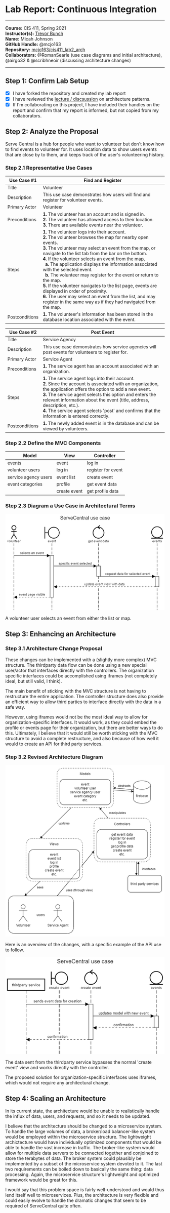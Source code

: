 # Lab Report: Continuous Integration

___
**Course:** CIS 411, Spring 2021  
**Instructor(s):** [Trevor Bunch](https://github.com/trevordbunch)  
**Name:** Micah Johnson  
**GitHub Handle:** @mcjo163  
**Repository:** [mcjo163/cis411_lab2_arch](https://github.com/mcjo163/cis411_lab2_arch)  
**Collaborators:** @RomanSearle (use case diagrams and initial architecture), @airgo32 & @scribhneoir (discussing architecture changes)
___

## Step 1: Confirm Lab Setup

- [x] I have forked the repository and created my lab report
- [x] I have reviewed the [lecture / discsussion](../assets/04p1_SolutionArchitectures.pdf) on architecture patterns.
- [x] If I'm collaborating on this project, I have included their handles on the report and confirm that my report is informed, but not copied from my collaborators.

## Step 2: Analyze the Proposal

Serve Central is a hub for people who want to volunteer but don't know how to find events to volunteer for. It uses location data to show users events that are close by to them, and keeps track of the user's volunteering history.

### Step 2.1 Representative Use Cases  

| Use Case #1 | Find and Register |
|---|---|
| Title | Volunteer |
| Description | This use case demonstrates how users will find and register for volunteer events. |
| Primary Actor | Volunteer |
| Preconditions | **1.** The volunteer has an account and is signed in. </br>**2.** The volunteer has allowed access to their location. </br> **3.** There are available events near the volunteer. |
| Steps | **1.** The volunteer logs into their account. </br> **2.** The volunteer browses the map for nearby open events. </br> **3.** The volunteer may select an event from the map, or navigate to the list tab from the bar on the bottom. </br> **4.** If the volunteer selects an event from the map, </br>&nbsp; **a.** The application displays the information associated with the selected event. </br>&nbsp; **b.** The volunteer may register for the event or return to the map. </br> **5.** If the volunteer navigates to the list page, events are displayed in order of proximity. </br> **6.** The user may select an event from the list, and may register in the same way as if they had navigated from the map. |
| Postconditions | **1.** The volunteer's information has been stored in the database location associated with the event. |

| Use Case #2 | Post Event |
|---|---|
| Title | Service Agency |
| Description | This use case demonstrates how service agencies will post events for volunteers to register for. |
| Primary Actor | Service Agent |
| Preconditions | **1.** The service agent has an account associated with an organization. |
| Steps | **1.** The service agent logs into their account. </br> **2.** Since the account is associated with an organization, the application offers the option to add a new event. </br> **3.** The service agent selects this option and enters the relevant information about the event (title, address, description, etc.). </br> **4.** The service agent selects 'post' and confirms that the information is entered correctly. |
| Postconditions | **1.** The newly added event is in the database and can be viewed by volunteers. |

### Step 2.2 Define the MVC Components

| Model | View | Controller |
|---|---|---|
| events | event | log in |
| volunteer users | log in | register for event|
| service agency users | event list | create event |
| event categories | profile | get event data |
|  | create event | get profile data |

### Step 2.3 Diagram a Use Case in Architectural Terms

![example data flow](/assets/servecentral-initial-mcjo.png)

A volunteer user selects an event from either the list or map.

## Step 3: Enhancing an Architecture

### Step 3.1 Architecture Change Proposal

These changes can be implemented with a (slightly more complex) MVC structure. The thirdparty data flow can be done using a new special user/actor that interfaces directly with the controllers. The organization specific interfaces could be accomplished using iframes (not completely ideal, but still valid, I think).

The main benefit of sticking with the MVC structure is not having to restructure the entire application. The controller structure does also provide an efficient way to allow third parties to interface directly with the data in a safe way.

However, using iframes would not be the most ideal way to allow for organization-specific interfaces. It would work, as they could embed the profile or events page for their organization, but there are better ways to do this. Ultimately, I believe that it would still be worth sticking with the MVC structure to avoid a complete restructure, and also because of how well it would to create an API for third party services.

### Step 3.2 Revised Architecture Diagram

![overview](/assets/updated-mvc-mcjo.png)

Here is an overview of the changes, with a specific example of the API use to follow.

![expanded example](../assets/servecentral-expanded-mcjo.png)

The data sent from the thirdparty service bypasses the normal 'create event' view and works directly with the controller.

The proposed solution for organization-specific interfaces uses iframes, which would not require any architectural change.

## Step 4: Scaling an Architecture

In its current state, the architecture would be unable to realistically handle the influx of data, users, and requests, and so it needs to be updated.

I believe that the architecture should be changed to a microservice system. To handle the large volumes of data, a broker/load balancer-like system would be employed within the microservice structure. The lightweight archictecture would have individually optimized components that would be able to handle the vast increase in traffic. The broker-like system would allow for multiple data servers to be connected together and conjoined to store the terabytes of data. The broker system could plausibly be implemented by a subset of the microservice system devoted to it. The last two requirements can be boiled down to basically the same thing: data processing. Again, the microservice structure's lightweight and optimized framework would be great for this.

I would say that this problem space is fairly well-understood and would thus lend itself well to microservices. Plus, the architecture is very flexible and could easily evolve to handle the dramatic changes that seem to be required of ServeCentral quite often.
